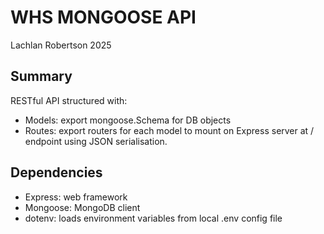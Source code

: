 # WHS MONGOOSE API
Lachlan Robertson 2025

## Summary
RESTful API structured with:
- Models: export mongoose.Schema for DB objects
- Routes: export routers for each model to mount on Express server at /<model> endpoint
using JSON serialisation.

## Dependencies
- Express: web framework
- Mongoose: MongoDB client
- dotenv: loads environment variables from local .env config file